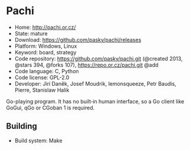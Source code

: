 # Pachi

- Home: http://pachi.or.cz/
- State: mature
- Download: https://github.com/pasky/pachi/releases
- Platform: Windows, Linux
- Keyword: board, strategy
- Code repository: https://github.com/pasky/pachi.git (@created 2013, @stars 394, @forks 107), https://repo.or.cz/pachi.git @add
- Code language: C, Python
- Code license: GPL-2.0
- Developer: Jiri Daněk, Josef Moudrik, lemonsqueeze, Petr Baudis, Pierre, Stanislaw Halik

Go-playing program.
It has no built‐in human interface, so a Go client like GoGui, qGo or CGoban 1 is required.

## Building

- Build system: Make
